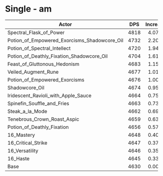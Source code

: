 # Single - am
| Actor | DPS | Increase |
|---|:---:|:---:|
|Spectral_Flask_of_Power|4818|4.07%|
|Potion_of_Empowered_Exorcisms_Shadowcore_Oil|4732|2.20%|
|Potion_of_Spectral_Intellect|4720|1.94%|
|Potion_of_Deathly_Fixation_Shadowcore_Oil|4704|1.61%|
|Feast_of_Gluttonous_Hedonism|4683|1.15%|
|Veiled_Augment_Rune|4677|1.01%|
|Potion_of_Empowered_Exorcisms|4676|1.00%|
|Shadowcore_Oil|4674|0.95%|
|Iridescent_Ravioli_with_Apple_Sauce|4664|0.75%|
|Spinefin_Souffle_and_Fries|4663|0.73%|
|Steak_a_la_Mode|4662|0.69%|
|Tenebrous_Crown_Roast_Aspic|4659|0.63%|
|Potion_of_Deathly_Fixation|4656|0.57%|
|16_Mastery|4648|0.40%|
|16_Critical_Strike|4647|0.37%|
|16_Versatility|4646|0.35%|
|16_Haste|4645|0.33%|
|Base|4630|0.00%|
